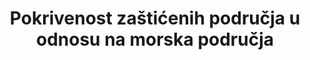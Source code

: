 ---
indicator_name: Pokrivenost zaštićenih područja u odnosu na morska područja
title: Pokrivenost zaštićenih područja u odnosu na morska područja
permalink: /14-5-1/
sdg_goal: 14
graph_type_description: Line  graph
graph_status_notes: Graphed
method_of_computation: >-
  The  indicator  is  computed  by  dividing  the  total  number  of  KBAs  wholly  covered  by  protected  areas  by  the  total  number  of  KBAs  in  each  country,  and  multiplying  by  100.  'Wholly  protected'  is  defined  as  >98%  coverage  to  allow  for  resolution  and  digitisation  errors  in  the  underlying  spatial  datasets.
target: >-
  Do 2020. godine, očuvati najmanje 10 posto obalnih i morskih područja, u skladu s nacionalnim i međunarodnim pravom i na temelju najboljih raspoloživih znanstvenih informacija.
layout: indicator
indicator: 14.5.1
un_designated_tier: '1'
un_custodial_agency: 'UNEP-WCMC,  UNEP  (Partnering  Agencies:  Ramsar)'
indicator_variable: coverage_protected_marine
graph: longitudinal
variable_description: null
variable_notes: null
target_id: '14.5'
has_metadata: true
indicator_definition: "Definicija Postotak morskih lokacija značajno doprinosi globalnom postojanju biološke raznolikosti koji su u cijelosti obuhvaćeni određenim zaštićenim područjima. To je tematska raspodjela višenamjenskog pokazatelja za zaštićeno područje obuhvata važnih m"
rationale_interpretation: >-
  Zaštita važnih mjesta je od vitalnog značaja za povećanje biološke raznolikosti. Uspostava zaštićenih područja važan je mehanizam za postizanje tog cilja, a taj pokazatelj služi kao sredstvo mjerenja napretka prema očuvanju, obnovi i održivom korištenju morskih ekosustava i njihovih usluga, u skladu s obvezama iz međunarodnih sporazuma. Važno je da nije ograničeno na bilo koji tip morskog ekosustava i tako vjerno odražava namjeru SDG meta 14.2. Razine pristupa zaštićenim područjima razlikuju se od kategorija upravljanja zaštićenim područjima. Neka područja, kao što su znanstvene rezerve, održavaju se u svom prirodnom stanju i zatvaraju se za svaku drugu upotrebu. Drugi se koriste za rekreaciju ili turizam, ili čak otvoreni za održivo izdvajanje prirodnih resursa. Osim zaštita biološke raznolikosti, zaštićena područja postala su mjesta visoke društvene i ekonomske vrijednosti: potpora lokalnim životnim sredinama; zaštita voda od erozije; koja nosi neizrecivo bogatstvo genetskog resursa; podržava uspješnu rekreacijsku i turističku industriju; pružanje znanosti, istraživanja i obrazovanja; i čineći osnovu za kulturne i druge nematerijalne vrijednosti.  Ovaj pokazatelj dodaje značajne informacije, nadopunjuje i gradi iz tradicionalno objavljenih jednostavnih statistika teritorijalnog područja obuhvaćenih zaštićenim područjima, izračunate dijeljenjem ukupnog zaštićenog područja unutar zemlje prema ukupnom teritorijalnom području zemlje i množenjem za 100. Takav postotak statistički podaci o pokrivenosti područja ne prepoznaju ekstremnu varijaciju važnosti biološke raznolikosti nad prostorom, pa tako rizik stvaranja perverznih ishoda kroz zaštitu velikih područja na štetu onih koji zahtijevaju zaštitu.
goal_meta_link: 'http://unstats.un.org/sdgs/files/metadata-compilation/Metadata-Goal-14.pdf'
goal_meta_link_page: 7
source_title: null
source_notes: null
published: true
actual_indicator_available: Percent  of  U.S  waters  in  an  MPA
actual_indicator_available_description: >-
  Percent  of  U.S.  marine  waters  in  a  natural  or  cultural  heritage  marine  protected  area
us_method_of_computation: >-
  Area  coverage  of  all  U.S.  natural  and  cultural  heritage  MPAs  relative  to  total  area  of  U.S.  marine  waters  Including  bays,  estauries  and  Great  Lakes).  Protected  areas  that  include  terrestrial  areas  are  clipped  to  include  only  marine  portion  in  area  statistics.
comments_and_limitations: >-
  Based  on  national  scale  GIS-based  area  calculations  (using  the  World  Eckert  IV  projection,  an  equal-area  pseudocylindrical  map  projection).
unit_of_measure: Percent
disaggregation_geography: 'National  '
scheduled_update_by_national_source: 'Annual,  as  needed'
date_metadata_updated: November  2017
date_of_national_source_publication: Fall  2017
source_agency_staff_name: NOAA  Marine  Protected  Areas  Center
source_agency_staff_email: mpainventory@noaa.gov
source_agency_survey_dataset: NOAA  MPA  Inventory
periodicity: 'Annual,  as  needed'
graph_title: >-
  Percent  of  U.S.  marine  waters  in  a  natural  or  cultural  heritage  marine  protected  area
source_url: 'https://marineprotectedareas.noaa.gov/dataanalysis/mpainventory/'  
---